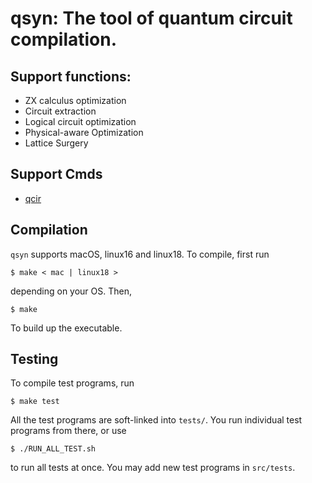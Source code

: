# qsyn: The tool of quantum circuit compilation. 
## Support functions:
* ZX calculus optimization
* Circuit extraction
* Logical circuit optimization
* Physical-aware Optimization
* Lattice Surgery

## Support Cmds
* [qcir](https://www.notion.so/Circuit-Data-Structure-dcf1018d7ac14ff18edd83631fd3fd71#0aa0ceb16d28496d9d5b5eb6d747850b)

## Compilation
`qsyn` supports macOS, linux16 and linux18. To compile, first run
```
$ make < mac | linux18 > 
```
depending on your OS. Then, 
```
$ make
```
To build up the executable. 

## Testing
To compile test programs, run
```
$ make test
```
All the test programs are soft-linked into `tests/`. You run individual test programs from there, or use 
```
$ ./RUN_ALL_TEST.sh
```
to run all tests at once. You may add new test programs in `src/tests`.

